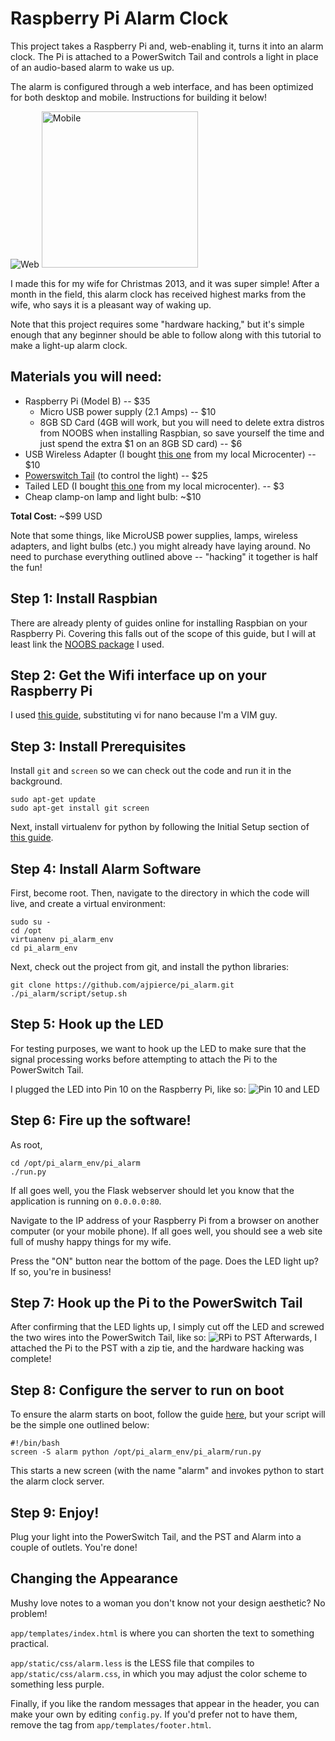 # Raspberry Pi Alarm Clock
This project takes a Raspberry Pi and, web-enabling it, turns it into an alarm
clock. The Pi is attached to a PowerSwitch Tail and controls a light in place
of an audio-based alarm to wake us up.

The alarm is configured through a web interface, and has been optimized for
both desktop and mobile. Instructions for building it below!

![Web](http://i.imgur.com/DHOGohY.png)
<img alt="Mobile" src="http://i.imgur.com/8kUayQ4.png" width=250 />

I made this for my wife for Christmas 2013, and it was super simple!  After a
month in the field, this alarm clock has received highest marks from the wife,
who says it is a pleasant way of waking up.

Note that this project requires some "hardware hacking," but it's simple enough
that any beginner should be able to follow along with this tutorial to make a
light-up alarm clock.

## Materials you will need:
+ Raspberry Pi (Model B) -- $35
    - Micro USB power supply (2.1 Amps) -- $10
    - 8GB SD Card (4GB will work, but you will need to delete extra distros from
    NOOBS when installing Raspbian, so save yourself the time and just spend the
    extra $1 on an 8GB SD card) -- $6
+ USB Wireless Adapter (I bought [this one](http://www.microcenter.com/product/411056/W311Mi_Wireless_N_Pico_USB_20_Adapter)
from my local Microcenter) -- $10
+ [Powerswitch Tail](http://www.powerswitchtail.com/Pages/default.aspx) (to
control the light) -- $25
+ Tailed LED (I bought [this one](http://www.microcenter.com/product/390223/Tailed_Bue_LED_5mm_Bulk)
from my local microcenter). -- $3
+ Cheap clamp-on lamp and light bulb: ~$10

**Total Cost:** ~$99 USD

Note that some things, like MicroUSB power supplies, lamps, wireless adapters,
and light bulbs (etc.) you might already have laying around. No need to purchase
everything outlined above -- "hacking" it together is half the fun!

## Step 1: Install Raspbian
There are already plenty of guides online for installing Raspbian on your
Raspberry Pi. Covering this falls out of the scope of this guide, but I will at
least link the [NOOBS package](http://www.raspberrypi.org/downloads) I used.

## Step 2: Get the Wifi interface up on your Raspberry Pi
I used [this guide](http://www.howtogeek.com/167425/how-to-setup-wi-fi-on-your-raspberry-pi-via-the-command-line/),
substituting vi for nano because I'm a VIM guy.

## Step 3: Install Prerequisites
Install `git` and `screen` so we can check out the code and run it in the
background.
```
sudo apt-get update
sudo apt-get install git screen
```

Next, install virtualenv for python by following the Initial Setup section of
[this guide](http://raspberry.io/wiki/how-to-get-python-on-your-raspberrypi/).

## Step 4: Install Alarm Software
First, become root. Then, navigate to the directory in which the code will
live, and create a virtual environment:
```
sudo su -
cd /opt
virtuanenv pi_alarm_env
cd pi_alarm_env
```
Next, check out the project from git, and install the python libraries:
```
git clone https://github.com/ajpierce/pi_alarm.git
./pi_alarm/script/setup.sh
```

## Step 5: Hook up the LED
For testing purposes, we want to hook up the LED to make sure that the signal
processing works before attempting to attach the Pi to the PowerSwitch Tail.

I plugged the LED into Pin 10 on the Raspberry Pi, like so:
![Pin 10 and LED](http://i.imgur.com/er2vYOV.jpg)

## Step 6: Fire up the software!
As root,
```
cd /opt/pi_alarm_env/pi_alarm
./run.py
```

If all goes well, you the Flask webserver should let you know that the
application is running on `0.0.0.0:80`.

Navigate to the IP address of your Raspberry Pi from a browser on another
computer (or your mobile phone). If all goes well, you should see a web site
full of mushy happy things for my wife.

Press the "ON" button near the bottom of the page. Does the LED light up? If so,
you're in business!

## Step 7: Hook up the Pi to the PowerSwitch Tail
After confirming that the LED lights up, I simply cut off the LED and screwed
the two wires into the PowerSwitch Tail, like so:
![RPi to PST](http://i.imgur.com/VcjAyyh.jpg)
Afterwards, I attached the Pi to the PST with a zip tie, and the hardware
hacking was complete!

## Step 8: Configure the server to run on boot
To ensure the alarm starts on boot, follow the guide [here](http://www.stuffaboutcode.com/2012/06/raspberry-pi-run-program-at-start-up.html),
but your script will be the simple one outlined below:

```
#!/bin/bash
screen -S alarm python /opt/pi_alarm_env/pi_alarm/run.py
```

This starts a new screen (with the name "alarm" and invokes python to start
the alarm clock server.

## Step 9: Enjoy!
Plug your light into the PowerSwitch Tail, and the PST and Alarm into a couple
of outlets. You're done!

## Changing the Appearance
Mushy love notes to a woman you don't know not your design aesthetic? No
problem!

`app/templates/index.html` is where you can shorten the text to something
practical.

`app/static/css/alarm.less` is the LESS file that compiles to
`app/static/css/alarm.css`, in which you may adjust the color scheme to
something less purple.

Finally, if you like the random messages that appear in the header, you can
make your own by editing `config.py`. If you'd prefer not to have them, remove
the tag from `app/templates/footer.html`.
